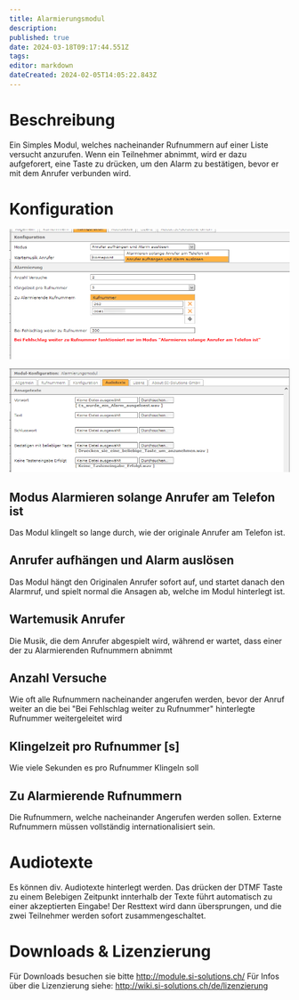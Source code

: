 ```yaml
---
title: Alarmierungsmodul
description: 
published: true
date: 2024-03-18T09:17:44.551Z
tags: 
editor: markdown
dateCreated: 2024-02-05T14:05:22.843Z
---
```


# Beschreibung
Ein Simples Modul, welches nacheinander Rufnummern auf einer Liste versucht anzurufen.
Wenn ein Teilnehmer abnimmt, wird er dazu aufgeforert, eine Taste zu drücken, um den Alarm zu bestätigen, bevor er mit dem Anrufer verbunden wird.

# Konfiguration

![1.png](/uploads/alarmmodule/1.png)

![2.png](/uploads/alarmmodule/2.png)

## Modus Alarmieren solange Anrufer am Telefon ist
Das Modul klingelt so lange durch, wie der originale Anrufer am Telefon ist.

## Anrufer aufhängen und Alarm auslösen
Das Modul hängt den Originalen Anrufer sofort auf, und startet danach den Alarmruf, und spielt normal die Ansagen ab, welche im Modul hinterlegt ist.


## Wartemusik Anrufer
Die Musik, die dem Anrufer abgespielt wird, während er wartet, dass einer der zu Alarmierenden Rufnummern abnimmt

## Anzahl Versuche
Wie oft alle Rufnummern nacheinander angerufen werden, bevor der Anruf weiter an die bei "Bei Fehlschlag weiter zu Rufnummer" hinterlegte Rufnummer weitergeleitet wird

## Klingelzeit pro Rufnummer \[s\]
Wie viele Sekunden es pro Rufnummer Klingeln soll

## Zu Alarmierende Rufnummern
Die Rufnummern, welche nacheinander Angerufen werden sollen.
Externe Rufnummern müssen vollständig internationalisiert sein.

# Audiotexte
Es können div. Audiotexte hinterlegt werden.
Das drücken der DTMF Taste zu einem Belebigen Zeitpunkt innterhalb der Texte führt automatisch zu einer akzeptierten Eingabe!
Der Resttext wird dann übersprungen, und die zwei Teilnehmer werden sofort zusammengeschaltet.

# Downloads & Lizenzierung
Für Downloads besuchen sie bitte http://module.si-solutions.ch/
Für Infos über die Lizenzierung siehe: http://wiki.si-solutions.ch/de/lizenzierung